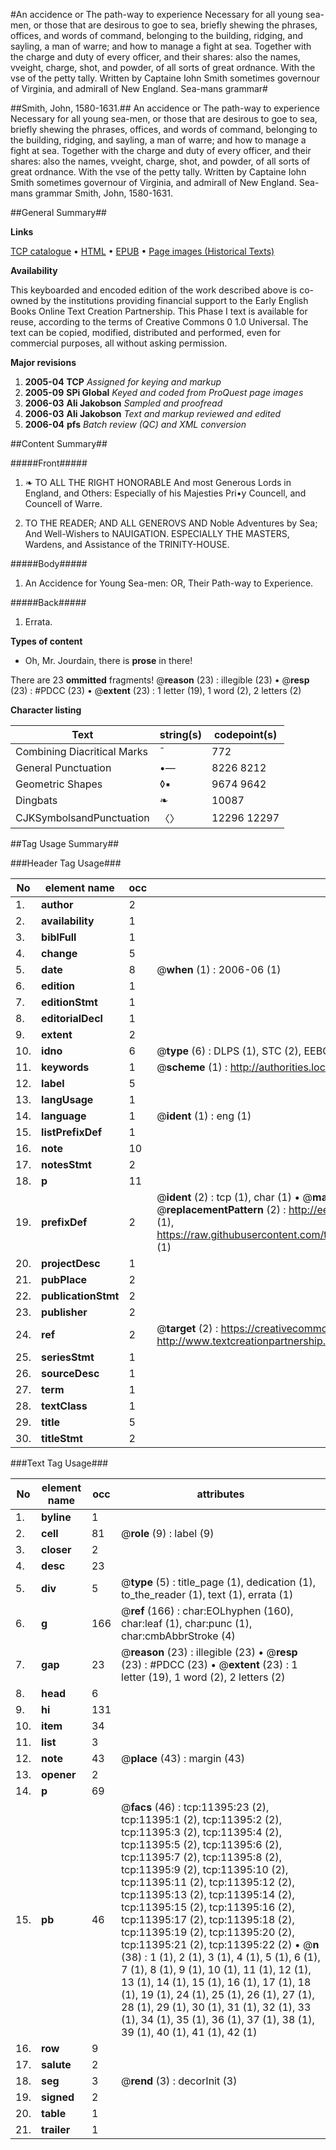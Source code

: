 #An accidence or The path-way to experience Necessary for all young sea-men, or those that are desirous to goe to sea, briefly shewing the phrases, offices, and words of command, belonging to the building, ridging, and sayling, a man of warre; and how to manage a fight at sea. Together with the charge and duty of every officer, and their shares: also the names, vveight, charge, shot, and powder, of all sorts of great ordnance. With the vse of the petty tally. Written by Captaine Iohn Smith sometimes governour of Virginia, and admirall of New England. Sea-mans grammar#

##Smith, John, 1580-1631.##
An accidence or The path-way to experience Necessary for all young sea-men, or those that are desirous to goe to sea, briefly shewing the phrases, offices, and words of command, belonging to the building, ridging, and sayling, a man of warre; and how to manage a fight at sea. Together with the charge and duty of every officer, and their shares: also the names, vveight, charge, shot, and powder, of all sorts of great ordnance. With the vse of the petty tally. Written by Captaine Iohn Smith sometimes governour of Virginia, and admirall of New England.
Sea-mans grammar
Smith, John, 1580-1631.

##General Summary##

**Links**

[TCP catalogue](http://www.ota.ox.ac.uk/tcp/)  • 
[HTML](http://tei.it.ox.ac.uk/tcp/Texts-HTML/free/A12/A12455.html)  • 
[EPUB](http://tei.it.ox.ac.uk/tcp/Texts-EPUB/free/A12/A12455.epub) • 
[Page images (Historical Texts)](https://data.historicaltexts.jisc.ac.uk/view?pubId=eebo-99846430e&pageId=eebo-99846430e-11395-1)

**Availability**

This keyboarded and encoded edition of the
	       work described above is co-owned by the institutions
	       providing financial support to the Early English Books
	       Online Text Creation Partnership. This Phase I text is
	       available for reuse, according to the terms of Creative
	       Commons 0 1.0 Universal. The text can be copied,
	       modified, distributed and performed, even for
	       commercial purposes, all without asking permission.

**Major revisions**

1. __2005-04__ __TCP__ *Assigned for keying and markup*
1. __2005-09__ __SPi Global__ *Keyed and coded from ProQuest page images*
1. __2006-03__ __Ali Jakobson__ *Sampled and proofread*
1. __2006-03__ __Ali Jakobson__ *Text and markup reviewed and edited*
1. __2006-04__ __pfs__ *Batch review (QC) and XML conversion*

##Content Summary##

#####Front#####

1. ❧ TO ALL THE RIGHT HONORABLE And most Generous Lords in England, and Others: Especially of his Majesties Pri•y Councell, and Councell of Warre.

1. TO THE READER; AND ALL GENEROVS AND Noble Adventures by Sea; And Well-Wishers to NAUIGATION. ESPECIALLY THE MASTERS, Wardens, and Assistance of the TRINITY-HOUSE.

#####Body#####

1. An Accidence for Young Sea-men: OR, Their Path-way to Experience.

#####Back#####

1. Errata.

**Types of content**

  * Oh, Mr. Jourdain, there is **prose** in there!

There are 23 **ommitted** fragments! 
 @__reason__ (23) : illegible (23)  •  @__resp__ (23) : #PDCC (23)  •  @__extent__ (23) : 1 letter (19), 1 word (2), 2 letters (2)

**Character listing**


|Text|string(s)|codepoint(s)|
|---|---|---|
|Combining             Diacritical Marks|̄|772|
|General Punctuation|•—|8226 8212|
|Geometric Shapes|◊▪|9674 9642|
|Dingbats|❧|10087|
|CJKSymbolsandPunctuation|〈〉|12296 12297|

##Tag Usage Summary##

###Header Tag Usage###

|No|element name|occ|attributes|
|---|---|---|---|
|1.|__author__|2||
|2.|__availability__|1||
|3.|__biblFull__|1||
|4.|__change__|5||
|5.|__date__|8| @__when__ (1) : 2006-06 (1)|
|6.|__edition__|1||
|7.|__editionStmt__|1||
|8.|__editorialDecl__|1||
|9.|__extent__|2||
|10.|__idno__|6| @__type__ (6) : DLPS (1), STC (2), EEBO-CITATION (1), PROQUEST (1), VID (1)|
|11.|__keywords__|1| @__scheme__ (1) : http://authorities.loc.gov/ (1)|
|12.|__label__|5||
|13.|__langUsage__|1||
|14.|__language__|1| @__ident__ (1) : eng (1)|
|15.|__listPrefixDef__|1||
|16.|__note__|10||
|17.|__notesStmt__|2||
|18.|__p__|11||
|19.|__prefixDef__|2| @__ident__ (2) : tcp (1), char (1)  •  @__matchPattern__ (2) : ([0-9\-]+):([0-9IVX]+) (1), (.+) (1)  •  @__replacementPattern__ (2) : http://eebo.chadwyck.com/downloadtiff?vid=$1&page=$2 (1), https://raw.githubusercontent.com/textcreationpartnership/Texts/master/tcpchars.xml#$1 (1)|
|20.|__projectDesc__|1||
|21.|__pubPlace__|2||
|22.|__publicationStmt__|2||
|23.|__publisher__|2||
|24.|__ref__|2| @__target__ (2) : https://creativecommons.org/publicdomain/zero/1.0/ (1), http://www.textcreationpartnership.org/docs/. (1)|
|25.|__seriesStmt__|1||
|26.|__sourceDesc__|1||
|27.|__term__|1||
|28.|__textClass__|1||
|29.|__title__|5||
|30.|__titleStmt__|2||


###Text Tag Usage###

|No|element name|occ|attributes|
|---|---|---|---|
|1.|__byline__|1||
|2.|__cell__|81| @__role__ (9) : label (9)|
|3.|__closer__|2||
|4.|__desc__|23||
|5.|__div__|5| @__type__ (5) : title_page (1), dedication (1), to_the_reader (1), text (1), errata (1)|
|6.|__g__|166| @__ref__ (166) : char:EOLhyphen (160), char:leaf (1), char:punc (1), char:cmbAbbrStroke (4)|
|7.|__gap__|23| @__reason__ (23) : illegible (23)  •  @__resp__ (23) : #PDCC (23)  •  @__extent__ (23) : 1 letter (19), 1 word (2), 2 letters (2)|
|8.|__head__|6||
|9.|__hi__|131||
|10.|__item__|34||
|11.|__list__|3||
|12.|__note__|43| @__place__ (43) : margin (43)|
|13.|__opener__|2||
|14.|__p__|69||
|15.|__pb__|46| @__facs__ (46) : tcp:11395:23 (2), tcp:11395:1 (2), tcp:11395:2 (2), tcp:11395:3 (2), tcp:11395:4 (2), tcp:11395:5 (2), tcp:11395:6 (2), tcp:11395:7 (2), tcp:11395:8 (2), tcp:11395:9 (2), tcp:11395:10 (2), tcp:11395:11 (2), tcp:11395:12 (2), tcp:11395:13 (2), tcp:11395:14 (2), tcp:11395:15 (2), tcp:11395:16 (2), tcp:11395:17 (2), tcp:11395:18 (2), tcp:11395:19 (2), tcp:11395:20 (2), tcp:11395:21 (2), tcp:11395:22 (2)  •  @__n__ (38) : 1 (1), 2 (1), 3 (1), 4 (1), 5 (1), 6 (1), 7 (1), 8 (1), 9 (1), 10 (1), 11 (1), 12 (1), 13 (1), 14 (1), 15 (1), 16 (1), 17 (1), 18 (1), 19 (1), 24 (1), 25 (1), 26 (1), 27 (1), 28 (1), 29 (1), 30 (1), 31 (1), 32 (1), 33 (1), 34 (1), 35 (1), 36 (1), 37 (1), 38 (1), 39 (1), 40 (1), 41 (1), 42 (1)|
|16.|__row__|9||
|17.|__salute__|2||
|18.|__seg__|3| @__rend__ (3) : decorInit (3)|
|19.|__signed__|2||
|20.|__table__|1||
|21.|__trailer__|1||
